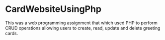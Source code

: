 # CardWebsiteUsingPhp
This was a web programming assignment that which used PHP to perform CRUD operations allowing users to create, read, update and delete greeting cards.
